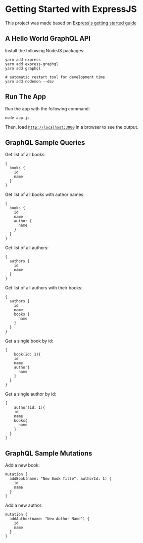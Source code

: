 # Getting Started with ExpressJS

This project was made based on [Express's getting started guide](https://expressjs.com/en/starter/installing.html)

## A Hello World GraphQL API

Install the following NodeJS packages:

```console
yarn add express
yarn add express-graphql
yarn add graphql

# automatic restart tool for development time
yarn add nodemon --dev
```

## Run The App

Run the app with the following command:

```console
node app.js
```
Then, load [`http://localhost:3000`](http://localhost:3000) in a browser to see the output.

## GraphQL Sample Queries

Get list of all books:

```console
{
  books {
    id
    name
  }
}
```

Get list of all books with author names:

```console
{
  books {
    id
    name
    author {
      name
    }
  }
}
```

Get list of all authors:

```console
{
  authors {
    id
    name
  }
}
```

Get list of all authors with their books:

```console
{
  authors {
    id
    name
    books {
      name
    }
  }
}
```

Get a single book by id:

```console
{
	book(id: 1){
    id
    name
    author{
      name
    }
  }
}
```

Get a single author by id:

```console
{
	author(id: 1){
    id
    name
    books{
      name
    }
  }
}
```

## GraphQL Sample Mutations

Add a new book:

```console
mutation {
  addBook(name: "New Book Title", authorId: 1) {
    id
    name
  }
}
```

Add a new author:

```console
mutation {
  addAuthor(name: "New Author Name") {
    id
    name
  }
}
```